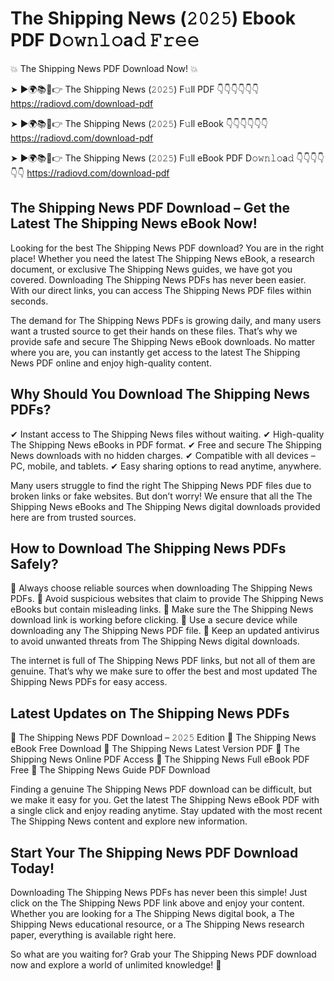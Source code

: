 # The Shipping News (𝟸𝟶𝟸𝟻) Ebook PDF D𝚘𝚠𝚗𝚕𝚘a𝚍 𝙵𝚛𝚎𝚎

💥 The Shipping News PDF Download Now! 💥

➤ ►🌍📚📱👉 The Shipping News (𝟸𝟶𝟸𝟻) F𝚞ll PDF 👇👇👇👇👇👇
https://radiovd.com/download-pdf

➤ ►🌍📚📱👉 The Shipping News (𝟸𝟶𝟸𝟻) F𝚞ll eBook 👇👇👇👇👇👇
https://radiovd.com/download-pdf

➤ ►🌍📚📱👉 The Shipping News (𝟸𝟶𝟸𝟻) F𝚞ll eBook PDF D𝚘𝚠𝚗𝚕𝚘a𝚍 👇👇👇👇👇👇
https://radiovd.com/download-pdf

## The Shipping News PDF Download – Get the Latest The Shipping News eBook Now!

Looking for the best The Shipping News PDF download? You are in the right place! Whether you need the latest The Shipping News eBook, a research document, or exclusive The Shipping News guides, we have got you covered. Downloading The Shipping News PDFs has never been easier. With our direct links, you can access The Shipping News PDF files within seconds.

The demand for The Shipping News PDFs is growing daily, and many users want a trusted source to get their hands on these files. That’s why we provide safe and secure The Shipping News eBook downloads. No matter where you are, you can instantly get access to the latest The Shipping News PDF online and enjoy high-quality content.

## Why Should You Download The Shipping News PDFs?

✔ Instant access to The Shipping News files without waiting.
✔ High-quality The Shipping News eBooks in PDF format.
✔ Free and secure The Shipping News downloads with no hidden charges.
✔ Compatible with all devices – PC, mobile, and tablets.
✔ Easy sharing options to read anytime, anywhere.

Many users struggle to find the right The Shipping News PDF files due to broken links or fake websites. But don’t worry! We ensure that all the The Shipping News eBooks and The Shipping News digital downloads provided here are from trusted sources.

## How to Download The Shipping News PDFs Safely?

📌 Always choose reliable sources when downloading The Shipping News PDFs.
📌 Avoid suspicious websites that claim to provide The Shipping News eBooks but contain misleading links.
📌 Make sure the The Shipping News download link is working before clicking.
📌 Use a secure device while downloading any The Shipping News PDF file.
📌 Keep an updated antivirus to avoid unwanted threats from The Shipping News digital downloads.

The internet is full of The Shipping News PDF links, but not all of them are genuine. That’s why we make sure to offer the best and most updated The Shipping News PDFs for easy access.

## Latest Updates on The Shipping News PDFs

🔹 The Shipping News PDF Download – 𝟸𝟶𝟸𝟻 Edition
🔹 The Shipping News eBook Free Download
🔹 The Shipping News Latest Version PDF
🔹 The Shipping News Online PDF Access
🔹 The Shipping News Full eBook PDF Free
🔹 The Shipping News Guide PDF Download

Finding a genuine The Shipping News PDF download can be difficult, but we make it easy for you. Get the latest The Shipping News eBook PDF with a single click and enjoy reading anytime. Stay updated with the most recent The Shipping News content and explore new information.

## Start Your The Shipping News PDF Download Today!

Downloading The Shipping News PDFs has never been this simple! Just click on the The Shipping News PDF link above and enjoy your content. Whether you are looking for a The Shipping News digital book, a The Shipping News educational resource, or a The Shipping News research paper, everything is available right here.

So what are you waiting for? Grab your The Shipping News PDF download now and explore a world of unlimited knowledge! 🚀